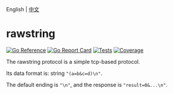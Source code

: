 English | [中文](README.zh_CN.md)

# rawstring

[![Go Reference](https://pkg.go.dev/badge/trpc.group/trpc-go/trpc-codec/rawstring.svg)](https://pkg.go.dev/trpc.group/trpc-go/trpc-codec/rawstring)
[![Go Report Card](https://goreportcard.com/badge/trpc.group/trpc-go/trpc-codec/rawstring)](https://goreportcard.com/report/trpc.group/trpc-go/trpc-codec/rawstring)
[![Tests](https://github.com/trpc-ecosystem/go-codec/actions/workflows/rawstring.yml/badge.svg)](https://github.com/trpc-ecosystem/go-codec/actions/workflows/rawstring.yml)
[![Coverage](https://codecov.io/gh/trpc-ecosystem/go-codec/branch/coverage/graph/badge.svg?flag=rawstring&precision=2)](https://app.codecov.io/gh/trpc-ecosystem/go-codec/tree/coverage/rawstring)

The rawstring protocol is a simple tcp-based protocol.

Its data format is: string `"(a=b&c=d)\n"`.

The default ending is `"\n"`, and the response is `"result=0&...\n"`.
